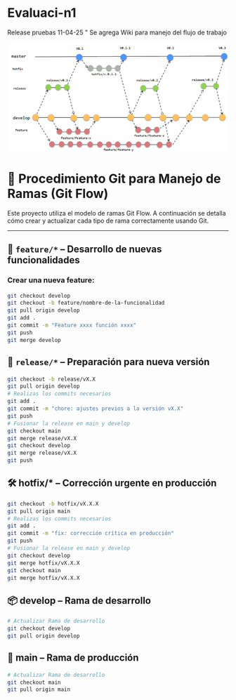 # Evaluaci-n1

Release pruebas 11-04-25 "
Se agrega Wiki para manejo del flujo de trabajo

![Modelo de ramas](./img/gitflow.jpg)

# 🔧 Procedimiento Git para Manejo de Ramas (Git Flow)

Este proyecto utiliza el modelo de ramas Git Flow. A continuación se detalla cómo crear y actualizar cada tipo de rama correctamente usando Git.

---

## 🌱 `feature/*` – Desarrollo de nuevas funcionalidades

### Crear una nueva feature:
```bash
git checkout develop
git checkout -b feature/nombre-de-la-funcionalidad
git pull origin develop
git add .
git commit -m "Feature xxxx función xxxx"
git push
git merge develop
```
## 🧪 `release/*` – Preparación para nueva versión
```bash
git checkout -b release/vX.X
git pull origin develop
# Realizas los commits necesarios
git add .
git commit -m "chore: ajustes previos a la versión vX.X"
git push
# Fusionar la release en main y develop
git checkout main
git merge release/vX.X
git checkout develop
git merge release/vX.X
git push
```

## 🛠️ hotfix/* – Corrección urgente en producción
```bash
git checkout -b hotfix/vX.X.X
git pull origin main
# Realizas los commits necesarios
git add .
git commit -m "fix: corrección crítica en producción"
git push
# Fusionar la release en main y develop
git checkout develop
git merge hotfix/vX.X.X
git checkout main
git merge hotfix/vX.X.X
```
## 📦 develop – Rama de desarrollo
```bash
# Actualizar Rama de desarrollo
git checkout develop
git pull origin develop
```
##  📌 main – Rama de producción

```bash
# Actualizar Rama de desarrollo
git checkout main
git pull origin main
```